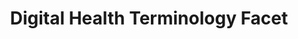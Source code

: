 --- 
title: "Digital Health Terminology Facet" 
pagetype: interoperability
displayinlist: false
layout: privacy-guidelines
---